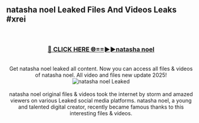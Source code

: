 ## natasha noel Leaked Files And Videos Leaks #xrei
<br>
<div align="center">
<h3><a href="https://watchclip.my.id/natasha noel" rel="nofollow">🔴 CLICK HERE 🌐==►►natasha noel</a></h3>
<br>
Get natasha noel leaked all content. Now you can access all files & videos of natasha noel. All video and files new update 2025!
<br>
<a href="https://watchclip.my.id/natasha noel" rel="nofollow" data-target="animated-image.originalLink"><img src="https://i.ibb.co.com/WyWwxjT/player-gif2.gif" alt="natasha noel Leaked" style="max-width: 100%; display: inline-block;" data-target="animated-image.originalImage"></a>
<br><br>
natasha noel original files & videos took the internet by storm and amazed viewers on various Leaked social media platforms. natasha noel, a young and talented digital creator, recently became famous thanks to this interesting files & videos.
</div>
<br>